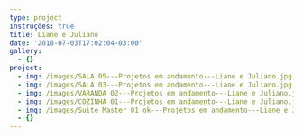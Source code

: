 ```yaml
---
type: project
instruções: true
title: Liane e Juliano
date: '2018-07-03T17:02:04-03:00'
gallery:
  - {}
project:
  - img: /images/SALA 05---Projetos em andamento---Liane e Juliano.jpg
  - img: /images/SALA 03---Projetos em andamento---Liane e Juliano.jpg
  - img: /images/VARANDA 02---Projetos em andamento---Liane e Juliano.jpg
  - img: /images/COZINHA 01---Projetos em andamento---Liane e Juliano.jpg
  - img: /images/Suite Master 01 ok---Projetos em andamento---Liane e Juliano.jpg
  - {}
---
```


